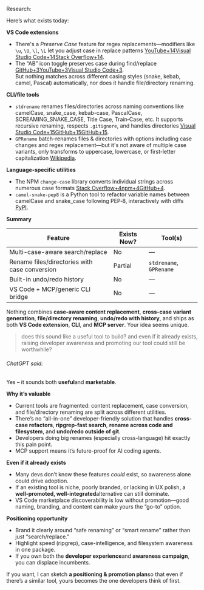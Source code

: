 Research:

Here’s what exists today:

**VS Code extensions**

- There's a _Preserve Case_ feature for regex replacements—modifiers like `\u`, `\U`, `\l`, `\L` let you adjust case in replace patterns [YouTube+14Visual Studio Code+14Stack Overflow+14](https://code.visualstudio.com/docs/editing/codebasics?utm_source=chatgpt.com).
- The “AB” icon toggle preserves case during find/replace [GitHub+3YouTube+3Visual Studio Code+3](https://www.youtube.com/watch?v=JEESpXjbv38&utm_source=chatgpt.com).  
  But nothing matches across different casing styles (snake, kebab, camel, Pascal) automatically, nor does it handle file/directory renaming.

**CLI/file tools**

- `stdrename` renames files/directories across naming conventions like camelCase, snake_case, kebab-case, PascalCase, SCREAMING_SNAKE_CASE, Title Case, Train‑Case, etc. It supports recursive renaming, respects `.gitignore`, and handles directories [Visual Studio Code+15GitHub+15GitHub+15](https://github.com/Gadiguibou/stdrename?utm_source=chatgpt.com).
- `GPRename` batch-renames files & directories with options including case changes and regex replacement—but it's not aware of multiple case variants, only transforms to uppercase, lowercase, or first-letter capitalization [Wikipedia](https://en.wikipedia.org/wiki/GPRename?utm_source=chatgpt.com).

**Language-specific utilities**

- The NPM `change-case` library converts individual strings across numerous case formats [Stack Overflow+4npm+4GitHub+4](https://www.npmjs.com/package/change-case?utm_source=chatgpt.com).
- `camel-snake-pep8` is a Python tool to refactor variable names between camelCase and snake_case following PEP‑8, interactively with diffs [PyPI](https://pypi.org/project/camel-snake-pep8/?utm_source=chatgpt.com).

**Summary**

| Feature                                       | Exists Now? | Tool(s)                 |
| --------------------------------------------- | ----------- | ----------------------- |
| Multi-case-aware search/replace               | No          | —                       |
| Rename files/directories with case conversion | Partial     | `stdrename`, `GPRename` |
| Built-in undo/redo history                    | No          | —                       |
| VS Code + MCP/generic CLI bridge              | No          | —                       |

Nothing combines **case-aware content replacement**, **cross-case variant generation**, **file/directory renaming**, **undo/redo with history**, and ships as both **VS Code extension**, **CLI**, and **MCP server**. Your idea seems unique.

> does this sound like a useful tool to build? and even if it already exists, raising developer awareness and promoting our tool could still be worthwhile?

###### ChatGPT said:

Yes – it sounds both **useful**and **marketable**.

**Why it’s valuable**

- Current tools are fragmented: content replacement, case conversion, and file/directory renaming are split across different utilities.
- There’s no “all-in-one” developer-friendly solution that handles **cross-case refactors**, **ripgrep-fast search**, **rename across code and filesystem**, and **undo/redo outside of git**.
- Developers doing big renames (especially cross-language) hit exactly this pain point.
- MCP support means it’s future-proof for AI coding agents.

**Even if it already exists**

- Many devs don’t know these features _could_ exist, so awareness alone could drive adoption.
- If an existing tool is niche, poorly branded, or lacking in UX polish, a **well-promoted, well-integrated**alternative can still dominate.
- VS Code marketplace discoverability is low without promotion—good naming, branding, and content can make yours the “go-to” option.

**Positioning opportunity**

- Brand it clearly around “safe renaming” or “smart rename” rather than just “search/replace.”
- Highlight speed (ripgrep), case-intelligence, and filesystem awareness in one package.
- If you own both the **developer experience**and **awareness campaign**, you can displace incumbents.

If you want, I can sketch **a positioning & promotion plan**so that even if there’s a similar tool, yours becomes the one developers think of first.
